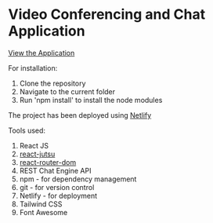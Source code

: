 # Video Conferencing and Chat Application

[View the Application](https://video-call-and-chat.netlify.app/)

For installation:
1. Clone the repository
2. Navigate to the current folder
3. Run 'npm install' to install the node modules

The project has been deployed using [Netlify](https://www.netlify.com/)

Tools used:
1. React JS
2. [react-jutsu](https://www.npmjs.com/package/react-jutsu)
3. [react-router-dom](https://www.npmjs.com/package/react-router-dom)
4. REST Chat Engine API
5. npm - for dependency management
6. git - for version control
7. Netlify - for deployment
8. Tailwind CSS
9. Font Awesome
